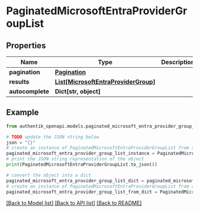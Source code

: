 # PaginatedMicrosoftEntraProviderGroupList


## Properties

Name | Type | Description | Notes
------------ | ------------- | ------------- | -------------
**pagination** | [**Pagination**](Pagination.md) |  | 
**results** | [**List[MicrosoftEntraProviderGroup]**](MicrosoftEntraProviderGroup.md) |  | 
**autocomplete** | **Dict[str, object]** |  | 

## Example

```python
from authentik_openapi.models.paginated_microsoft_entra_provider_group_list import PaginatedMicrosoftEntraProviderGroupList

# TODO update the JSON string below
json = "{}"
# create an instance of PaginatedMicrosoftEntraProviderGroupList from a JSON string
paginated_microsoft_entra_provider_group_list_instance = PaginatedMicrosoftEntraProviderGroupList.from_json(json)
# print the JSON string representation of the object
print(PaginatedMicrosoftEntraProviderGroupList.to_json())

# convert the object into a dict
paginated_microsoft_entra_provider_group_list_dict = paginated_microsoft_entra_provider_group_list_instance.to_dict()
# create an instance of PaginatedMicrosoftEntraProviderGroupList from a dict
paginated_microsoft_entra_provider_group_list_from_dict = PaginatedMicrosoftEntraProviderGroupList.from_dict(paginated_microsoft_entra_provider_group_list_dict)
```
[[Back to Model list]](../README.md#documentation-for-models) [[Back to API list]](../README.md#documentation-for-api-endpoints) [[Back to README]](../README.md)


